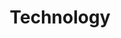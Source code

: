 ---
title: Technology
layout: collection
permalink: /technology/
collection: technology
classes: wide
---